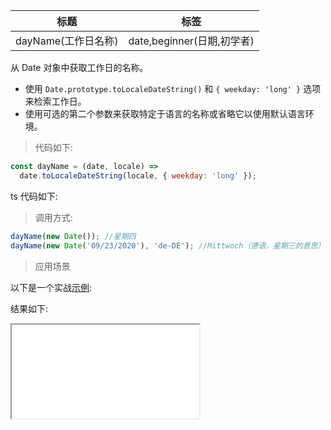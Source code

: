 | 标题                | 标签                       |
| ------------------- | -------------------------- |
| dayName(工作日名称) | date,beginner(日期,初学者) |

从 Date 对象中获取工作日的名称。

- 使用 `Date.prototype.toLocaleDateString()` 和 `{ weekday: 'long' }` 选项来检索工作日。
- 使用可选的第二个参数来获取特定于语言的名称或省略它以使用默认语言环境。

> 代码如下:

```js
const dayName = (date, locale) =>
  date.toLocaleDateString(locale, { weekday: 'long' });
```

ts 代码如下:

<div class="code-editor" data-url="codes/javascript/ts/day-name.ts" data-language="typescript"></div>

> 调用方式:

```js
dayName(new Date()); //星期四
dayName(new Date('09/23/2020'), 'de-DE'); //Mittwoch（德语，星期三的意思）
```

> 应用场景

以下是一个实战<a href="codes/javascript/html/day-name.html" target="_blank" rel="noopener noreferrer">示例</a>:

<div class="code-editor" data-url="codes/javascript/html/day-name.html" data-language="html"></div>

结果如下:

<iframe src="codes/javascript/html/day-name.html"></iframe>
